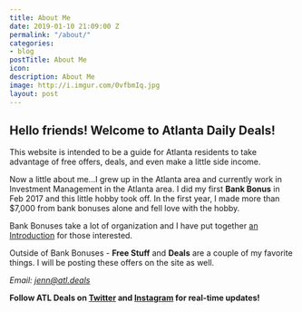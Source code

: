 ```yaml
---
title: About Me
date: 2019-01-10 21:09:00 Z
permalink: "/about/"
categories:
- blog
postTitle: About Me
icon: 
description: About Me
image: http://i.imgur.com/0vfbmIq.jpg
layout: post
---
```


## **Hello friends! Welcome to Atlanta Daily Deals!**

This website is intended to be a guide for Atlanta residents to take advantage of free offers, deals, and even make a little side income.

Now a little about me...I grew up in the Atlanta area and currently work in Investment Management in the Atlanta area. I did my first **Bank Bonus** in Feb 2017 and this little hobby took off. In the first year, I made more than $7,000 from bank bonuses alone and fell love with the hobby.

Bank Bonuses take a lot of organization and I have put together [an Introduction](https://atl.deals/bankbonuses) for those interested.

Outside of Bank Bonuses - **Free Stuff** and **Deals** are a couple of my favorite things. I will be posting these offers on the site as well.

*Email: jenn@atl.deals*

**Follow ATL Deals on [Twitter](https://twitter.com/atl_dealss) and [Instagram](https://www.instagram.com/atl.deals/) for real-time updates!**